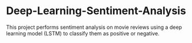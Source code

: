 # Deep-Learning-Sentiment-Analysis
This project performs sentiment analysis on movie reviews using a deep learning model (LSTM) to classify them as positive or negative.
